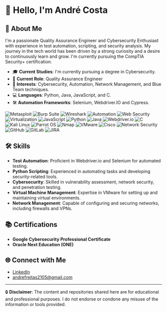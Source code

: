 # 👋 Hello, I'm André Costa

## 🚀 About Me

I'm a passionate Quality Assurance Engineer and Cybersecurity Enthusiast with experience in test automation, scripting, and security analysis. My journey in the tech world has been driven by a strong curiosity and a desire to continuously learn and grow. I'm currently pursuing the CompTIA Security+ certification.

- 🎓 **Current Studies**: I'm currently pursuing a degree in Cybersecurity.
- 💼 **Current Role**: Quality Assurance Engineer
- 🔐 **Interests**: Cybersecurity, Automation, Network Management, and Blue Team techniques.
- 💻 **Languages**: Python, Java, JavaScript, and C.
- 🛠 **Automation Frameworks**: Selenium, Webdriver.IO and Cypress.
  
![Metasploit](https://img.shields.io/badge/-Metasploit-FF0000?style=flat&logo=metasploit&logoColor=white) ![Burp Suite](https://img.shields.io/badge/-Burp%20Suite-8C2F4E?style=flat&logo=burp&logoColor=white) ![Wireshark](https://img.shields.io/badge/-Wireshark-1666FF?style=flat&logo=wireshark&logoColor=white) ![Automation](https://img.shields.io/badge/-Automation-FF6F00?style=flat&logo=automation&logoColor=white) ![Web Security](https://img.shields.io/badge/-Web%20Security-FF0000?style=flat&logo=web-security&logoColor=white) ![Virtualization](https://img.shields.io/badge/-Virtualization-0A72A5?style=flat&logo=virtualization&logoColor=white) ![JavaScript](https://img.shields.io/badge/-JavaScript-F7DF1C?style=flat&logo=javascript&logoColor=black) ![Python](https://img.shields.io/badge/-Python-3776AB?style=flat&logo=python&logoColor=white) ![Java](https://img.shields.io/badge/-Java-007396?style=flat&logo=java&logoColor=white) ![Webdriver.io](https://img.shields.io/badge/-Webdriver.io-00BFFF?style=flat&logo=webdriver&logoColor=white) ![C](https://img.shields.io/badge/-C-A8B9CC?style=flat&logo=c&logoColor=black) ![Kali Linux](https://img.shields.io/badge/-Kali%20Linux-557C94?style=flat&logo=kali-linux&logoColor=white) ![Parrot OS](https://img.shields.io/badge/-Parrot%20OS-6D6E71?style=flat&logo=parrot-security-os&logoColor=white) ![Nmap](https://img.shields.io/badge/-Nmap-000000?style=flat&logo=nmap&logoColor=white) ![VMware](https://img.shields.io/badge/-VMware-607078?style=flat&logo=vmware&logoColor=white) ![Cisco](https://img.shields.io/badge/-Cisco-303030?style=flat&logo=cisco&logoColor=white) ![Network Security](https://img.shields.io/badge/-Network%20Security-FF5722?style=flat&logo=network-security&logoColor=white) ![GitHub](https://img.shields.io/badge/-GitHub-181717?style=flat&logo=github&logoColor=white) ![GitLab](https://img.shields.io/badge/-GitLab-FCA121?style=flat&logo=gitlab&logoColor=white) ![JIRA](https://img.shields.io/badge/-JIRA-0052CC?style=flat&logo=jira&logoColor=white)

## 🛠 Skills

- **Test Automation**: Proficient in Webdriver.io and Selenium for automated testing.
- **Python Scripting**: Experienced in automating tasks and developing security-related tools.
- **Cybersecurity**: Skilled in vulnerability assessment, network security, and penetration testing.
- **Virtual Machine Management**: Expertise in VMware for setting up and maintaining virtual environments.
- **Network Management**: Capable of configuring and securing networks, including firewalls and VPNs.


## 📚 Certifications

- **Google Cybersecurity Professional Certificate**
- **Oracle Next Education (ONE)**

## 🌐 Connect with Me

- [LinkedIn](https://www.linkedin.com/in/andrecfreitas/)
- andrefreitas2105@gmail.com
  
---

🔒 **Disclaimer**: The content and repositories shared here are for educational and professional purposes. I do not endorse or condone any misuse of the information or tools provided.

